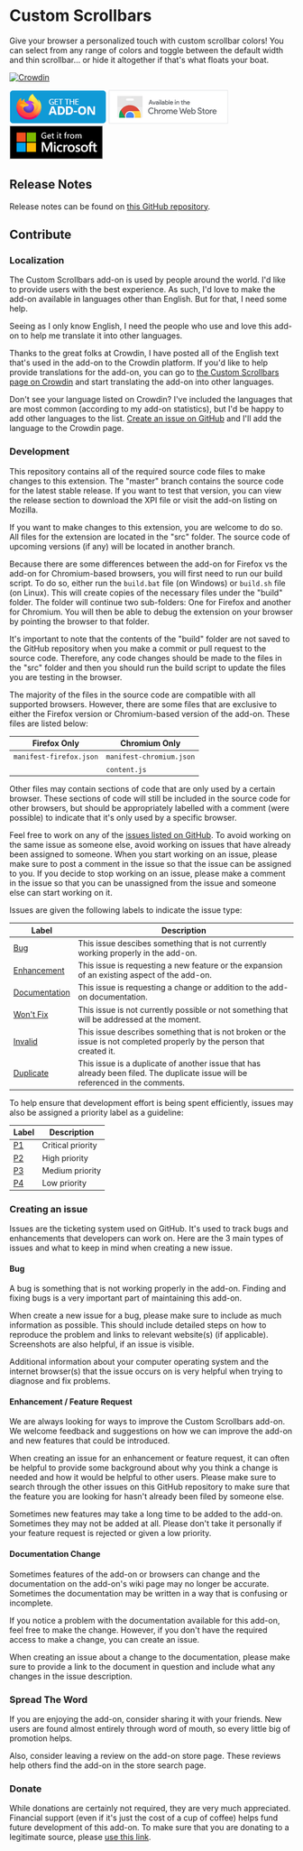 # Custom Scrollbars
Give your browser a personalized touch with custom scrollbar colors! You can select from any range of colors and toggle between the default width and thin scrollbar... or hide it altogether if that's what floats your boat.

[![Crowdin](https://badges.crowdin.net/custom-scrollbars/localized.svg)](https://crowdin.com/project/custom-scrollbars)

[<img src=".github/firefox.png">](https://addons.mozilla.org/firefox/addon/custom-scrollbars/)
[<img src=".github/chrome.png">](https://chrome.google.com/webstore/detail/custom-scrollbars/ddbipglapfjojhfapmpmofnaoellkggc)
[<img src=".github/edge.png">](https://microsoftedge.microsoft.com/addons/detail/custom-scrollbars/lbndfndhkcagjkndlnpllplacpfmbpbk)

## Release Notes
Release notes can be found on [this GitHub repository](https://github.com/WesleyBranton/Custom-Scrollbar/releases).

## Contribute
### Localization
The Custom Scrollbars add-on is used by people around the world. I'd like to provide users with the best experience. As such, I'd love to make the add-on available in languages other than English. But for that, I need some help.

Seeing as I only know English, I need the people who use and love this add-on to help me translate it into other languages.

Thanks to the great folks at Crowdin, I have posted all of the English text that's used in the add-on to the Crowdin platform. If you'd like to help provide translations for the add-on, you can go to [the Custom Scrollbars page on Crowdin](https://crowdin.com/project/custom-scrollbars) and start translating the add-on into other languages.

Don't see your language listed on Crowdin? I've included the languages that are most common (according to my add-on statistics), but I'd be happy to add other languages to the list. [Create an issue on GitHub](https://github.com/WesleyBranton/Custom-Scrollbar/issues) and I'll add the language to the Crowdin page.

### Development
This repository contains all of the required source code files to make changes to this extension. The "master" branch contains the source code for the latest stable release. If you want to test that version, you can view the release section to download the XPI file or visit the add-on listing on Mozilla.

If you want to make changes to this extension, you are welcome to do so. All files for the extension are located in the "src" folder. The source code of upcoming versions (if any) will be located in another branch.

Because there are some differences between the add-on for Firefox vs the add-on for Chromium-based browsers, you will first need to run our build script. To do so, either run the `build.bat` file (on Windows) or `build.sh` file (on Linux). This will create copies of the necessary files under the "build" folder. The folder will continue two sub-folders: One for Firefox and another for Chromium. You will then be able to debug the extension on your browser by pointing the browser to that folder.

It's important to note that the contents of the "build" folder are not saved to the GitHub repository when you make a commit or pull request to the source code. Therefore, any code changes should be made to the files in the "src" folder and then you should run the build script to update the files you are testing in the browser.

The majority of the files in the source code are compatible with all supported browsers. However, there are some files that are exclusive to either the Firefox version or Chromium-based version of the add-on. These files are listed below:

| Firefox Only | Chromium Only |
| --- | --- |
| `manifest-firefox.json` | `manifest-chromium.json` |
| | `content.js` |

Other files may contain sections of code that are only used by a certain browser. These sections of code will still be included in the source code for other browsers, but should be appropriately labelled with a comment (were possible) to indicate that it's only used by a specific browser.

Feel free to work on any of the [issues listed on GitHub](https://github.com/WesleyBranton/Custom-Scrollbar/issues). To avoid working on the same issue as someone else, avoid working on issues that have already been assigned to someone. When you start working on an issue, please make sure to post a comment in the issue so that the issue can be assigned to you. If you decide to stop working on an issue, please make a comment in the issue so that you can be unassigned from the issue and someone else can start working on it.

Issues are given the following labels to indicate the issue type:

| Label | Description |
| --- | --- |
| [Bug](https://github.com/WesleyBranton/Custom-Scrollbar/issues?q=is%3Aissue+is%3Aopen+label%3Abug) | This issue descibes something that is not currently working properly in the add-on. |
| [Enhancement](https://github.com/WesleyBranton/Custom-Scrollbar/issues?q=is%3Aissue+is%3Aopen+label%3Aenhancement) | This issue is requesting a new feature or the expansion of an existing aspect of the add-on. |
| [Documentation](https://github.com/WesleyBranton/Custom-Scrollbar/issues?q=is%3Aissue+is%3Aopen+label%3Adocumentation) | This issue is requesting a change or addition to the add-on documentation. |
| [Won't Fix](https://github.com/WesleyBranton/Custom-Scrollbar/issues?q=is%3Aissue+is%3Aopen+label%3Awontfix) | This issue is not currently possible or not something that will be addressed at the moment. |
| [Invalid](https://github.com/WesleyBranton/Custom-Scrollbar/issues?q=is%3Aissue+is%3Aopen+label%3Ainvalid) | This issue describes something that is not broken or the issue is not completed properly by the person that created it. |
| [Duplicate](https://github.com/WesleyBranton/Custom-Scrollbar/issues?q=is%3Aissue+is%3Aopen+label%3Aduplicate) | This issue is a duplicate of another issue that has already been filed. The duplicate issue will be referenced in the comments. |

To help ensure that development effort is being spent efficiently, issues may also be assigned a priority label as a guideline:

| Label | Description |
| --- | --- |
| [P1](https://github.com/WesleyBranton/Custom-Scrollbar/issues?q=is%3Aissue+is%3Aopen+label%3AP1) | Critical priority |
| [P2](https://github.com/WesleyBranton/Custom-Scrollbar/issues?q=is%3Aissue+is%3Aopen+label%3AP2) | High priority |
| [P3](https://github.com/WesleyBranton/Custom-Scrollbar/issues?q=is%3Aissue+is%3Aopen+label%3AP3) | Medium priority |
| [P4](https://github.com/WesleyBranton/Custom-Scrollbar/issues?q=is%3Aissue+is%3Aopen+label%3AP4) | Low priority |

### Creating an issue
Issues are the ticketing system used on GitHub. It's used to track bugs and enhancements that developers can work on. Here are the 3 main types of issues and what to keep in mind when creating a new issue.

#### Bug
A bug is something that is not working properly in the add-on. Finding and fixing bugs is a very important part of maintaining this add-on.

When create a new issue for a bug, please make sure to include as much information as possible. This should include detailed steps on how to reproduce the problem and links to relevant website(s) (if applicable). Screenshots are also helpful, if an issue is visible.

Additional information about your computer operating system and the internet browser(s) that the issue occurs on is very helpful when trying to diagnose and fix problems.

#### Enhancement / Feature Request
We are always looking for ways to improve the Custom Scrollbars add-on. We welcome feedback and suggestions on how we can improve the add-on and new features that could be introduced.

When creating an issue for an enhancement or feature request, it can often be helpful to provide some background about why you think a change is needed and how it would be helpful to other users. Please make sure to search through the other issues on this GitHub repository to make sure that the feature you are looking for hasn't already been filed by someone else.

Sometimes new features may take a long time to be added to the add-on. Sometimes they may not be added at all. Please don't take it personally if your feature request is rejected or given a low priority.

#### Documentation Change
Sometimes features of the add-on or browsers can change and the documentation on the add-on's wiki page may no longer be accurate. Sometimes the documentation may be written in a way that is confusing or incomplete.

If you notice a problem with the documentation available for this add-on, feel free to make the change. However, if you don't have the required access to make a change, you can create an issue.

When creating an issue about a change to the documentation, please make sure to provide a link to the document in question and include what any changes in the issue description.

### Spread The Word
If you are enjoying the add-on, consider sharing it with your friends. New users are found almost entirely through word of mouth, so every little big of promotion helps.

Also, consider leaving a review on the add-on store page. These reviews help others find the add-on in the store search page.

### Donate
While donations are certainly not required, they are very much appreciated. Financial support (even if it's just the cost of a cup of coffee) helps fund future development of this add-on. To make sure that you are donating to a legitimate source, please [use this link](https://paypal.me/wbrantonaddons).
